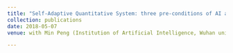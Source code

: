 ```yaml
---
title: "Self-Adaptive Quantitative System: three pre-conditions of AI application in automatic trading"
collection: publications
date: 2018-05-07
venue: with Min Peng (Institution of Artificial Intelligence, Wuhan university)

---
```


